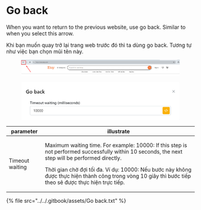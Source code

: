 # Go back

When you want to return to the previous website, use go back. Similar to when you select this arrow.

Khi bạn muốn quay trở lại trang web trước đó thì ta dùng go back. Tương tự như việc bạn chọn mũi tên này.

<figure><img src="../../.gitbook/assets/image (1) (1) (1) (1) (1) (1) (1) (1) (1) (1) (1) (1) (1) (1) (1) (1) (1) (1) (1) (1) (1) (1) (1).png" alt=""><figcaption></figcaption></figure>

<figure><img src="../../.gitbook/assets/Go back.png" alt=""><figcaption></figcaption></figure>

| parameter       | illustrate                                                                                                                                                                                                                                                                                                                    |
| --------------- | ----------------------------------------------------------------------------------------------------------------------------------------------------------------------------------------------------------------------------------------------------------------------------------------------------------------------------- |
| Timeout waiting | <p>Maximum waiting time. For example: 10000: If this step is not performed successfully within 10 seconds, the next step will be performed directly.</p><p></p><p>Thời gian chờ đợi tối đa. Ví dụ: 10000: Nếu bước này không được thực hiện thành công trong vòng 10 giây thì bước tiếp theo sẽ được thực hiện trực tiếp.</p> |

{% file src="../../.gitbook/assets/Go back.txt" %}
